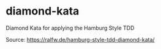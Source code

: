 # diamond-kata
Diamond Kata for applying the Hamburg Style TDD

Source: https://ralfw.de/hamburg-style-tdd-diamond-kata/
